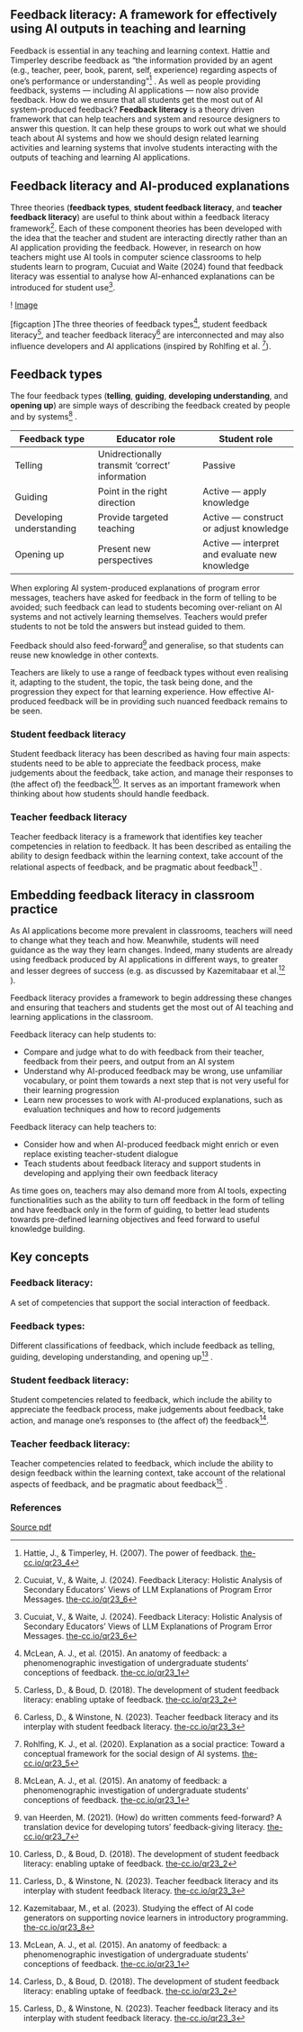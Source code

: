 ## **Feedback literacy:** A framework for effectively using AI outputs in teaching and learning

Feedback is essential in any teaching and learning context. Hattie and Timperley describe feedback as “the information provided by an agent (e.g., teacher, peer, book, parent, self, experience) regarding aspects of one’s performance or understanding”[^4] . As well as people providing feedback, systems — including AI applications — now also provide feedback. How do we ensure that all students get the most out of AI system-produced feedback? **Feedback literacy** is a theory driven framework that can help teachers and system and resource designers to answer this question. It can help these groups to work out what we should teach about AI systems and how we should design related learning activities and learning systems that involve students interacting with the outputs of teaching and learning AI applications.

## Feedback literacy and AI-produced explanations

Three theories (**feedback types**, **student feedback literacy**, and **teacher feedback literacy**) are useful to think about within a feedback literacy framework[^6]. Each of these component theories has been developed with the idea that the teacher and student are interacting directly rather than an AI application providing the feedback. However, in research on how teachers might use AI tools in computer science classrooms to help students learn to program, Cucuiat and Waite (2024) found that feedback literacy was essential to analyse how AI-enhanced explanations can be introduced for student use[^6].

! [Image ](Image)

 [figcaption ]The three theories of feedback types[^1], student feedback literacy[^2], and teacher feedback literacy[^3] are interconnected and may also influence developers and AI applications (inspired by Rohlfing et al. [^5]).

## Feedback types

The four feedback types (**telling**, **guiding**, **developing understanding**, and **opening up**) are simple ways of describing the feedback created by people and by systems[^1] .

| Feedback type | Educator role | Student role |
| ----------- | ----------- | ----------- | 
| Telling | Unidrectionally transmit ‘correct’ information | Passive |
| Guiding | Point in the right direction | Active — apply knowledge |
| Developing understanding | Provide targeted teaching | Active — construct or adjust knowledge |
| Opening up | Present new perspectives | Active — interpret and evaluate new knowledge |

When exploring AI system-produced explanations of program error messages, teachers have asked for feedback in the form of telling to be avoided; such feedback can lead to students becoming over-reliant on AI systems and not actively learning themselves. Teachers would prefer students to not be told the answers but instead guided to them. 

Feedback should also feed-forward[^7] and generalise, so that students can reuse new knowledge in other contexts. 

Teachers are likely to use a range of feedback types without even realising it, adapting to the student, the topic, the task being done, and the progression they expect for that learning experience. How effective AI-produced feedback will be in providing such nuanced feedback remains to be seen.

### Student feedback literacy 

Student feedback literacy has been described as having four main aspects: students need to be able to appreciate the feedback process, make judgements about the feedback, take action, and manage their responses to (the affect of) the feedback[^2]. It serves as an important framework when thinking about how students should handle feedback.

### Teacher feedback literacy

Teacher feedback literacy is a framework that identifies key teacher competencies in relation to feedback. It has been described as entailing the ability to design feedback within the learning context, take account of the relational aspects of feedback, and be pragmatic about feedback[^3] .

## Embedding feedback literacy in classroom practice

As AI applications become more prevalent in classrooms, teachers will need to change what they teach and how. Meanwhile, students will need guidance as the way they learn changes. Indeed, many students are already using feedback produced by AI applications in different ways, to greater and lesser degrees of success (e.g. as discussed by Kazemitabaar et al.[^8] ). 

Feedback literacy provides a framework to begin addressing these changes and ensuring that teachers and students get the most out of AI teaching and learning applications in the classroom. 

Feedback literacy can help students to: 

*   Compare and judge what to do with feedback from their teacher, feedback from their peers, and output from an AI system 
*   Understand why AI-produced feedback may be wrong, use unfamiliar vocabulary, or point them towards a next step that is not very useful for their learning progression 
*   Learn new processes to work with AI-produced explanations, such as evaluation techniques and how to record judgements 

Feedback literacy can help teachers to: 

*   Consider how and when AI-produced feedback might enrich or even replace existing teacher-student dialogue 
*   Teach students about feedback literacy and support students in developing and applying their own feedback literacy 

As time goes on, teachers may also demand more from AI tools, expecting functionalities such as the ability to turn off feedback in the form of telling and have feedback only in the form of guiding, to better lead students towards pre-defined learning objectives and feed forward to useful knowledge building.

## Key concepts

### Feedback literacy: 

A set of competencies that support the social interaction of feedback. 

### Feedback types: 

Different classifications of feedback, which include feedback as telling, guiding, developing understanding, and opening up[^1] . 

### Student feedback literacy: 

Student competencies related to feedback, which include the ability to appreciate the feedback process, make judgements about feedback, take action, and manage one’s responses to (the affect of) the feedback[^2].

### Teacher feedback literacy: 

Teacher competencies related to feedback, which include the ability to design feedback within the learning context, take account of the relational aspects of feedback, and be pragmatic about feedback[^3] .

### References

[^1]: McLean, A. J., et al. (2015). An anatomy of feedback: a phenomenographic investigation of undergraduate students’ conceptions of feedback. [the-cc.io/qr23\_1](the-cc.io/qr23_1)

[^2]: Carless, D., & Boud, D. (2018). The development of student feedback literacy: enabling uptake of feedback. [the-cc.io/qr23\_2](the-cc.io/qr23_2)

[^3]: Carless, D., & Winstone, N. (2023). Teacher feedback literacy and its interplay with student feedback literacy. [the-cc.io/qr23\_3](the-cc.io/qr23_3)

[^4]: Hattie, J., & Timperley, H. (2007). The power of feedback. [the-cc.io/qr23\_4](the-cc.io/qr23_4)

[^5]: Rohlfing, K. J., et al. (2020). Explanation as a social practice: Toward a conceptual framework for the social design of AI systems. [the-cc.io/qr23\_5](the-cc.io/qr23_5)

[^6]: Cucuiat, V., & Waite, J. (2024). Feedback Literacy: Holistic Analysis of Secondary Educators’ Views of LLM Explanations of Program Error Messages. [the-cc.io/qr23\_6](the-cc.io/qr23_6)

[^7]: van Heerden, M. (2021). (How) do written comments feed-forward? A translation device for developing tutors’ feedback-giving literacy. [the-cc.io/qr23\_7](the-cc.io/qr23_7)

 [^8]: Kazemitabaar, M., et al. (2023). Studying the effect of AI code generators on supporting novice learners in introductory programming. [the-cc.io/qr23\_8](the-cc.io/qr23_8)

[Source pdf](https://static.raspberrypi.org/files/curriculum/quickreads/23-Pedagogy_Summary_Feedback_Literacy_2025.pdf)
